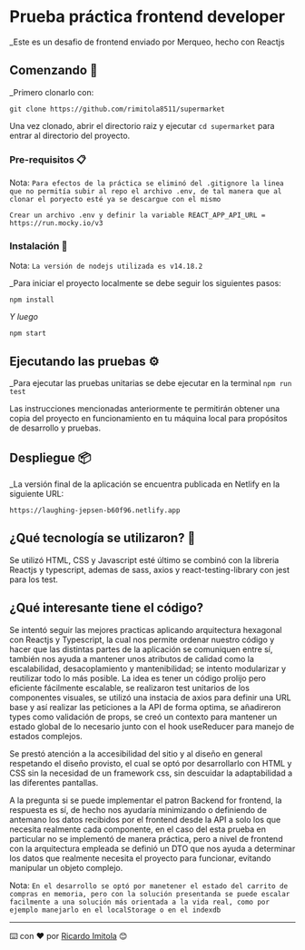 # Prueba práctica frontend developer

\_Este es un desafio de frontend enviado por Merqueo, hecho con Reactjs

## Comenzando 🚀

\_Primero clonarlo con:

```
git clone https://github.com/rimitola8511/supermarket
```

Una vez clonado, abrir el directorio raiz y ejecutar `cd supermarket` para entrar al directorio del proyecto.

### Pre-requisitos 📋

Nota: `Para efectos de la práctica se eliminó del .gitignore la linea que no permitía subir al repo el archivo .env, de tal manera que al clonar el poryecto esté ya se descargue con el mismo`

```
Crear un archivo .env y definir la variable REACT_APP_API_URL = https://run.mocky.io/v3
```

### Instalación 🔧

Nota: `La versión de nodejs utilizada es v14.18.2`

\_Para iniciar el proyecto localmente se debe seguir los siguientes pasos:

```
npm install
```

_Y luego_

```
npm start
```

## Ejecutando las pruebas ⚙️

\_Para ejecutar las pruebas unitarias se debe ejecutar en la terminal `npm run test`

Las instrucciones mencionadas anteriormente te permitirán obtener una copia del proyecto en funcionamiento en tu máquina local para propósitos de desarrollo y pruebas.

## Despliegue 📦

\_La versión final de la aplicación se encuentra publicada en Netlify en la siguiente URL:

```
https://laughing-jepsen-b60f96.netlify.app
```

## ¿Qué tecnología se utilizaron? 🧱

Se utilizó HTML, CSS y Javascript esté último se combinó con la libreria Reactjs y typescript, ademas de sass, axios y react-testing-library con jest para los test.

## ¿Qué interesante tiene el código?

Se intentó seguir las mejores practicas aplicando arquitectura hexagonal con Reactjs y Typescript, la cual nos permite ordenar nuestro código y hacer que las distintas partes de la aplicación se comuniquen entre sí, también nos ayuda a mantener unos atributos de calidad como la escalabilidad, desacoplamiento y mantenibilidad; se intento modularizar y reutilizar todo lo más posible. La idea es tener un código prolijo pero eficiente fácilmente escalable, se realizaron test unitarios de los componentes visuales, se utilizó una instacia de axios para definir una URL base y así realizar las peticiones a la API de forma optima, se añadireron types como validación de props, se creó un contexto para mantener un estado global de lo necesario junto con el hook useReducer para manejo de estados complejos.

Se prestó atención a la accesibilidad del sitio y al diseño en general respetando el diseño provisto, el cual se optó por desarrollarlo con HTML y CSS sin la necesidad de un framework css, sin descuidar la adaptabilidad a las diferentes pantallas.

A la pregunta si se puede implementar el patron Backend for frontend, la respuesta es sí, de hecho nos ayudaría minimizando o definiendo de antemano los datos recibidos por el frontend desde la API a solo los que necesita realmente cada componente, en el caso del esta prueba en particular no se implementó de manera práctica, pero a nivel de frontend con la arquitectura empleada se definió un DTO que nos ayuda a determinar los datos que realmente necesita el proyecto para funcionar, evitando manipular un objeto complejo.

Nota: `En el desarrollo se optó por manetener el estado del carrito de compras en memoria, pero con la solución presentanda se puede escalar facilmente a una solución más orientada a la vida real, como por ejemplo manejarlo en el localStorage o en el indexdb`

---

⌨️ con ❤️ por [Ricardo Imitola](https://github.com/rimitola8511) 😊
